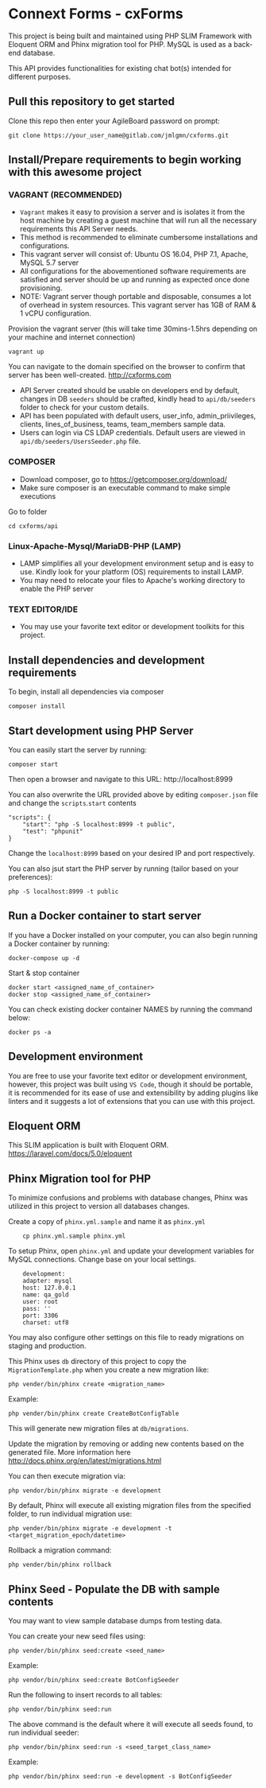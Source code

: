 # Connext Forms - cxForms

This project is being built and maintained using PHP SLIM Framework with Eloquent ORM and Phinx migration tool for PHP. MySQL is used as a back-end database. 

This API provides functionalities for existing chat bot(s) intended for different purposes.

## Pull this repository to get started

Clone this repo then enter your AgileBoard password on prompt:

	git clone https://your_user_name@gitlab.com/jmlgmn/cxforms.git


## Install/Prepare requirements to begin working with this awesome project

### VAGRANT (RECOMMENDED)
* `Vagrant` makes it easy to provision a server and is isolates it from the host machine by creating a guest machine that will run all the necessary requirements this API Server needs.
* This method is recommended to eliminate cumbersome installations and configurations.
* This vagrant server will consist of: Ubuntu OS 16.04, PHP 7.1, Apache, MySQL 5.7 server
* All configurations for the abovementioned software requirements are satisfied and server should be up and running as expected once done provisioning.
* NOTE: Vagrant server though portable and disposable, consumes a lot of overhead in system resources. This vagrant server has 1GB of RAM & 1 vCPU configuration.

Provision the vagrant server (this will take time 30mins-1.5hrs depending on your machine and internet connection)

	vagrant up

You can navigate to the domain specified on the browser to confirm that server has been well-created. http://cxforms.com

* API Server created should be usable on developers end by default, changes in DB `seeders` should be crafted, kindly head to `api/db/seeders` folder to check for your custom details.
* API has been populated with default users, user_info, admin_priivileges, clients, lines_of_business, teams, team_members sample data.
* Users can login via CS LDAP credentials. Default users are viewed in `api/db/seeders/UsersSeeder.php` file.

### COMPOSER
* Download composer, go to https://getcomposer.org/download/
* Make sure composer is an executable command to make simple executions

Go to folder

	cd cxforms/api

### Linux-Apache-Mysql/MariaDB-PHP (LAMP)
* LAMP simplifies all your development environment setup and is easy to use. Kindly look for your platform (OS) requirements to install LAMP.
* You may need to relocate your files to Apache's working directory to enable the PHP server

### TEXT EDITOR/IDE
* You may use your favorite text editor or development toolkits for this project.


## Install dependencies and development requirements 

To begin, install all dependencies via composer

	composer install

## Start development using PHP Server

You can easily start the server by running:

	composer start

Then open a browser and navigate to this URL: http://localhost:8999

You can also overwrite the URL provided above by editing `composer.json` file and change the `scripts`.`start` contents

	"scripts": {
        "start": "php -S localhost:8999 -t public",
        "test": "phpunit"
    }

Change the `localhost:8999` based on your desired IP and port respectively.

You can also jsut start the PHP server by running (tailor based on your preferences):

	php -S localhost:8999 -t public

## Run a Docker container to start server

If you have a Docker installed on your computer, you can also begin running a Docker container by running:

	docker-compose up -d 

Start & stop container

	docker start <assigned_name_of_container>
	docker stop <assigned_name_of_container>

You can check existing docker container NAMES by running the command below:

	docker ps -a

## Development environment

You are free to use your favorite text editor or development environment, however, this project was built using `VS Code`, though it should be portable, it is recommended for its ease of use and extensibility by adding plugins like linters and it suggests a lot of extensions that you can use with this project.

## Eloquent ORM

This SLIM application is built with Eloquent ORM. https://laravel.com/docs/5.0/eloquent

## Phinx Migration tool for PHP

To minimize confusions and problems with database changes, Phinx was utilized in this project to version all databases changes. 

Create a copy of `phinx.yml.sample` and name it as `phinx.yml`

		cp phinx.yml.sample phinx.yml
	
To setup Phinx, open `phinx.yml` and update your development variables for MySQL connections. Change base on your local settings. 

		development:
		adapter: mysql
		host: 127.0.0.1
		name: qa_gold
		user: root
		pass: ''
		port: 3306
		charset: utf8

You may also configure other settings on this file to ready migrations on staging and production.

This Phinx uses `db` directory of this project to copy the `MigrationTemplate.php` when you create a new migration like:

	php vender/bin/phinx create <migration_name>

Example:

	php vender/bin/phinx create CreateBotConfigTable

This will generate new migration files at `db/migrations`.

Update the migration by removing or adding new contents based on the generated file. More information here http://docs.phinx.org/en/latest/migrations.html

You can then execute migration via:

	php vendor/bin/phinx migrate -e development

By default, Phinx will execute all existing migration files from the specified folder, to run individual migration use:

	php vender/bin/phinx migrate -e development -t <target_migration_epoch/datetime>

Rollback a migration command:

	php vender/bin/phinx rollback

## Phinx Seed - Populate the DB with sample contents

You may want to view sample database dumps from testing data. 

You can create your new seed files using:

	php vender/bin/phinx seed:create <seed_name>

Example:

	php vendor/bin/phinx seed:create BotConfigSeeder

Run the following to insert records to all tables:

	php vendor/bin/phinx seed:run

The above command is the default where it will execute all seeds found, to run individual seeder:

	php vendor/bin/phinx seed:run -s <seed_target_class_name>

Example:

	php vendor/bin/phinx seed:run -e development -s BotConfigSeeder
